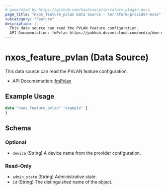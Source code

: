 ```yaml
---
# generated by https://github.com/hashicorp/terraform-plugin-docs
page_title: "nxos_feature_pvlan Data Source - terraform-provider-nxos"
subcategory: "Feature"
description: |-
  This data source can read the PVLAN feature configuration.
  API Documentation: fmPvlan https://pubhub.devnetcloud.com/media/dme-docs-10-2-2/docs/Feature%20Management/fm:Pvlan/
---
```


# nxos_feature_pvlan (Data Source)

This data source can read the PVLAN feature configuration.

- API Documentation: [fmPvlan](https://pubhub.devnetcloud.com/media/dme-docs-10-2-2/docs/Feature%20Management/fm:Pvlan/)

## Example Usage

```terraform
data "nxos_feature_pvlan" "example" {
}
```

<!-- schema generated by tfplugindocs -->
## Schema

### Optional

- `device` (String) A device name from the provider configuration.

### Read-Only

- `admin_state` (String) Administrative state.
- `id` (String) The distinguished name of the object.
